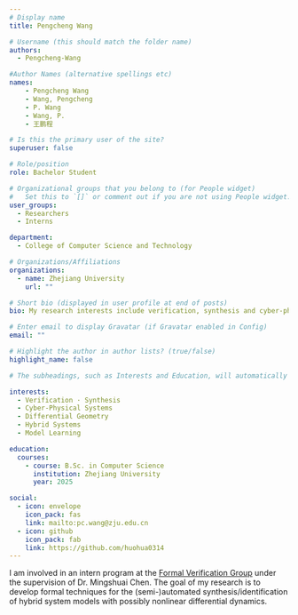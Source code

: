 ```yaml
---
# Display name
title: Pengcheng Wang

# Username (this should match the folder name)
authors:
  - Pengcheng-Wang

#Author Names (alternative spellings etc)
names:
    - Pengcheng Wang
    - Wang, Pengcheng
    - P. Wang
    - Wang, P.
    - 王鹏程

# Is this the primary user of the site?
superuser: false

# Role/position
role: Bachelor Student

# Organizational groups that you belong to (for People widget)
#   Set this to `[]` or comment out if you are not using People widget.
user_groups:
  - Researchers
  - Interns

department:
  - College of Computer Science and Technology

# Organizations/Affiliations
organizations:
  - name: Zhejiang University
    url: ""

# Short bio (displayed in user profile at end of posts)
bio: My research interests include verification, synthesis and cyber-physical systems.

# Enter email to display Gravatar (if Gravatar enabled in Config)
email: ""

# Highlight the author in author lists? (true/false)
highlight_name: false

# The subheadings, such as Interests and Education, will automatically translate depending on the language chosen in `config.yaml`. To customize the subheading text, see the Language page in the docs.

interests:
  - Verification · Synthesis
  - Cyber-Physical Systems
  - Differential Geometry
  - Hybrid Systems
  - Model Learning

education:
  courses:
    - course: B.Sc. in Computer Science
      institution: Zhejiang University
      year: 2025

social:
  - icon: envelope
    icon_pack: fas
    link: mailto:pc.wang@zju.edu.cn
  - icon: github
    icon_pack: fab
    link: https://github.com/huohua0314
---
```


I am involved in an intern program at the [Formal Verification Group](/) under the supervision of Dr. Mingshuai Chen. The goal of my research is to develop formal techniques for the (semi-)automated synthesis/identification of hybrid system models with possibly nonlinear differential dynamics.
